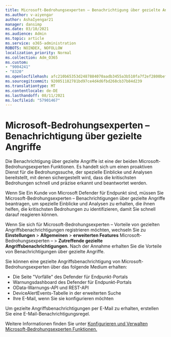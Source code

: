 ```yaml
---
title: Microsoft-Bedrohungsexperten – Benachrichtigung über gezielte Angriffe
ms.author: v-aiyengar
author: AshaIyengar21
manager: dansimp
ms.date: 03/10/2021
ms.audience: Admin
ms.topic: article
ms.service: o365-administration
ROBOTS: NOINDEX, NOFOLLOW
localization_priority: Normal
ms.collection: Adm_O365
ms.custom:
- "9004241"
- "8320"
ms.openlocfilehash: afc210b65353d2487884070aadb3455a3b510fa7f2ef2800bef31cb77a5f1751
ms.sourcegitcommit: 920051182781bd97ce4d4d6fbd268cb37b84d239
ms.translationtype: MT
ms.contentlocale: de-DE
ms.lasthandoff: 08/11/2021
ms.locfileid: "57901467"
---
```

# <a name="microsoft-threat-experts---targeted-attack-notification"></a>Microsoft-Bedrohungsexperten – Benachrichtigung über gezielte Angriffe

Die Benachrichtigung über gezielte Angriffe ist eine der beiden Microsoft-Bedrohungsexperten Funktionen. Es handelt sich um einen proaktiven Dienst für die Bedrohungssuche, der spezielle Einblicke und Analysen bereitstellt, mit denen sichergestellt wird, dass die kritischsten Bedrohungen schnell und präzise erkannt und beantwortet werden.

Wenn Sie Ein Kunde von Microsoft Defender für Endpunkt sind, müssen Sie Microsoft-Bedrohungsexperten – Benachrichtigungen über gezielte Angriffe beantragen, um spezielle Einblicke und Analysen zu erhalten, die ihnen helfen, die kritischsten Bedrohungen zu identifizieren, damit Sie schnell darauf reagieren können.

Wenn Sie sich für Microsoft-Bedrohungsexperten – Vorteile von gezielten Angriffsbenachrichtigungen registrieren möchten, wechseln Sie zu **Einstellungen**  >  **Allgemeinen**  >  **erweiterten Features** Microsoft-Bedrohungsexperten –  >  **Zutreffende gezielte Angriffsbenachrichtigungen.** Nach der Annahme erhalten Sie die Vorteile von Benachrichtigungen über gezielte Angriffe.

Sie können eine gezielte Angriffsbenachrichtigung von Microsoft-Bedrohungsexperten über das folgende Medium erhalten:

- Die Seite "Vorfälle" des Defender für Endpunkt-Portals
- Warnungsdashboard des Defender für Endpunkt-Portals
- OData-Warnungs-API und REST-API
- DeviceAlertEvents-Tabelle in der erweiterten Suche
- Ihre E-Mail, wenn Sie sie konfigurieren möchten

Um gezielte Angriffsbenachrichtigungen per E-Mail zu erhalten, erstellen Sie eine E-Mail-Benachrichtigungsregel. 

Weitere Informationen finden Sie unter [Konfigurieren und Verwalten Microsoft-Bedrohungsexperten Funktionen.](https://docs.microsoft.com/windows/security/threat-protection/microsoft-defender-atp/configure-microsoft-threat-experts)
